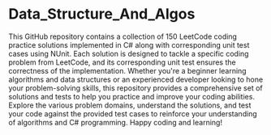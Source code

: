 # Data_Structure_And_Algos

This GitHub repository contains a collection of 150 LeetCode coding practice solutions implemented in C# along with corresponding unit test cases using NUnit. Each solution is designed to tackle a specific coding problem from LeetCode, and its corresponding unit test ensures the correctness of the implementation. Whether you're a beginner learning algorithms and data structures or an experienced developer looking to hone your problem-solving skills, this repository provides a comprehensive set of solutions and tests to help you practice and improve your coding abilities. Explore the various problem domains, understand the solutions, and test your code against the provided test cases to reinforce your understanding of algorithms and C# programming. Happy coding and learning!




